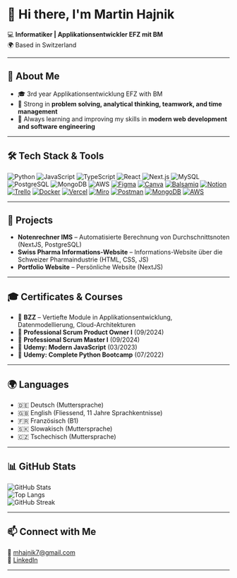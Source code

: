 # 👋 Hi there, I'm Martin Hajnik  

💻 **Informatiker | Applikationsentwickler EFZ mit BM**  
🌍 Based in Switzerland  

---

## 🚀 About Me  
- 🎓 3rd year Applikationsentwicklung EFZ with BM  
- 🔧 Strong in **problem solving, analytical thinking, teamwork, and time management**  
- 🌱 Always learning and improving my skills in **modern web development and software engineering**  

---

## 🛠 Tech Stack & Tools  

![Python](https://img.shields.io/badge/Python-3776AB?style=for-the-badge&logo=python&logoColor=white)
![JavaScript](https://img.shields.io/badge/JavaScript-323330?style=for-the-badge&logo=javascript&logoColor=F7DF1E)
![TypeScript](https://img.shields.io/badge/TypeScript-007ACC?style=for-the-badge&logo=typescript&logoColor=white)
![React](https://img.shields.io/badge/React-20232A?style=for-the-badge&logo=react&logoColor=61DAFB)
![Next.js](https://img.shields.io/badge/Next.js-000000?style=for-the-badge&logo=nextdotjs&logoColor=white)
![MySQL](https://img.shields.io/badge/MySQL-4479A1?style=for-the-badge&logo=mysql&logoColor=white)
![PostgreSQL](https://img.shields.io/badge/PostgreSQL-316192?style=for-the-badge&logo=postgresql&logoColor=white)
![MongoDB](https://img.shields.io/badge/MongoDB-4EA94B?style=for-the-badge&logo=mongodb&logoColor=white)
![AWS](https://img.shields.io/badge/AWS-232F3E?style=for-the-badge&logo=amazonaws&logoColor=white)
[![Figma](https://img.shields.io/badge/Figma-F24E1E?style=for-the-badge&logo=figma&logoColor=white)](https://www.figma.com/)
[![Canva](https://img.shields.io/badge/Canva-00C4CC?style=for-the-badge&logo=Canva&logoColor=white)](https://www.canva.com/)
[![Balsamiq](https://img.shields.io/badge/Balsamiq-CC0000?style=for-the-badge&logo=balsamiq&logoColor=white)](https://balsamiq.com/)
[![Notion](https://img.shields.io/badge/Notion-000000?style=for-the-badge&logo=notion&logoColor=white)](https://www.notion.so/)
[![Trello](https://img.shields.io/badge/Trello-0052CC?style=for-the-badge&logo=trello&logoColor=white)](https://trello.com/)
[![Docker](https://img.shields.io/badge/Docker-2496ED?style=for-the-badge&logo=docker&logoColor=white)](https://www.docker.com/)
[![Vercel](https://img.shields.io/badge/Vercel-000000?style=for-the-badge&logo=vercel&logoColor=white)](https://vercel.com/)
[![Miro](https://img.shields.io/badge/Miro-050038?style=for-the-badge&logo=miro&logoColor=F7C922)](https://miro.com/)
[![Postman](https://img.shields.io/badge/Postman-FF6C37?style=for-the-badge&logo=postman&logoColor=white)](https://www.postman.com/)
[![MongoDB](https://img.shields.io/badge/MongoDB-4EA94B?style=for-the-badge&logo=mongodb&logoColor=white)](https://www.mongodb.com/)
[![AWS](https://img.shields.io/badge/AWS-232F3E?style=for-the-badge&logo=amazon-aws&logoColor=white)](https://aws.amazon.com/)


---

## 📂 Projects  

- **Notenrechner IMS** – Automatisierte Berechnung von Durchschnittsnoten (NextJS, PostgreSQL)  
- **Swiss Pharma Informations-Website** – Informations-Website über die Schweizer Pharmaindustrie (HTML, CSS, JS)  
- **Portfolio Website** – Persönliche Website (NextJS)  

---

## 🎓 Certificates & Courses  

- 📌 **BZZ** – Vertiefte Module in Applikationsentwicklung, Datenmodellierung, Cloud-Architekturen  
- 📌 **Professional Scrum Product Owner I** (09/2024)  
- 📌 **Professional Scrum Master I** (09/2024)  
- 📌 **Udemy: Modern JavaScript** (03/2023)  
- 📌 **Udemy: Complete Python Bootcamp** (07/2022)  

---

## 🌍 Languages  

- 🇩🇪 Deutsch (Muttersprache)  
- 🇬🇧 English (Fliessend, 11 Jahre Sprachkentnisse)  
- 🇫🇷 Französisch (B1)  
- 🇸🇰 Slowakisch (Muttersprache)  
- 🇨🇿 Tschechisch (Muttersprache)  

---

## 📊 GitHub Stats  

![GitHub Stats](https://github-readme-stats.vercel.app/api?username=IM23a-hajnikm&show_icons=true&theme=radical)  
![Top Langs](https://github-readme-stats.vercel.app/api/top-langs/?username=IM23a-hajnikm&layout=compact&theme=radical)  
![GitHub Streak](https://streak-stats.demolab.com?user=IM23a-hajnikm&theme=radical)  

---

## 📫 Connect with Me  

📧 [mhajnik7@gmail.com](mailto:mhajnik77@gmail.com)  
🔗 [LinkedIn](https://linkedin.com/in/martin-hajnik)  

---
